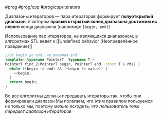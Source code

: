 #prog #prog/cpp #prog/cpp/iterators 

Диапазоны итераторов — пара итераторов формирует **полуоткрытый диапазон**, в котором **правый открытый конец диапазона достижим из левого** конца диапазона (например: `[begin, end)`)

Использование пар итераторов, не являющихся диапазоном, в алгоритмах STL ведёт к [[Undefined behavior (Неопределённое поведение)]]

```c++
//От begin до end, не включая end
template< typename PointerT, typename T >
PointerT find_2(PointerT begin, PointerT end, const T & rhs) {
  while ((begin != end) && (*begin != value)) {
    ++begin;
  }
  return begin;
}
```

Во все алгоритмы должны передавать итераторы так, чтобы они формировали диапазон
Мы полагаем, что этим правилом пользуемся не только мы, поэтому *можно исходить, что пользователь тоже передает диапазон итераторов*